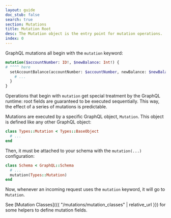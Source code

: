```yaml
---
layout: guide
doc_stub: false
search: true
section: Mutations
title: Mutation Root
desc: The Mutation object is the entry point for mutation operations.
index: 0
---
```


GraphQL mutations all begin with the `mutation` keyword:

```graphql
mutation($accountNumber: ID!, $newBalance: Int!) {
# ^^^^ here
  setAccountBalance(accountNumber: $accountNumber, newBalance: $newBalance) {
    # ...
  }
}
```

Operations that begin with `mutation` get special treatment by the GraphQL runtime: root fields are guaranteed
to be executed sequentially. This way, the effect of a series of mutations is predictable.

Mutations are executed by a specific GraphQL object, `Mutation`. This object is defined like any other GraphQL object:

```ruby
class Types::Mutation < Types::BaseObject
  # ...
end
```

Then, it must be attached to your schema with the `mutation(...)` configuration:

```ruby
class Schema < GraphQL::Schema
  # ...
  mutation(Types::Mutation)
end
```

Now, whenever an incoming request uses the `mutation` keyword, it will go to `Mutation`.

See [Mutation Classes]({{ "/mutations/mutation_classes" | relative_url }}) for some helpers to define mutation fields.
